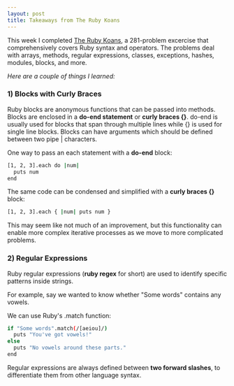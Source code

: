 ```yaml
---
layout: post
title: Takeaways from The Ruby Koans
---
```


This week I completed [The Ruby Koans](http://rubykoans.com/), a 281-problem excercise that comprehensively covers Ruby syntax and operators. The problems deal with arrays, methods, regular expressions, classes, exceptions, hashes, modules, blocks, and more. 

*Here are a couple of things I learned:*

### **1) Blocks with Curly Braces** 
Ruby blocks are anonymous functions that can be passed into methods. Blocks are enclosed in a **do-end statement** or **curly braces {}**. do-end is usually used for blocks that span through multiple lines while {} is used for single line blocks. Blocks can have arguments which should be defined between two pipe | characters.

One way to pass an each statement with a **do-end** block:

```sh
[1, 2, 3].each do |num|
  puts num
end
```
The same code can be condensed and simplified with a **curly braces {}** block:
```sh
[1, 2, 3].each { |num| puts num }
```
This may seem like not much of an improvement, but this functionality can enable more complex iterative processes as we move to more complicated problems.

### **2) Regular Expressions** 
Ruby regular expressions (**ruby regex** for short) are used to identify specific patterns inside strings. 

For example, say we wanted to know whether "Some words" contains any vowels. 

We can use Ruby's .match function:
```sh
if "Some words".match(/[aeiou]/)
  puts "You've got vowels!"
else
  puts "No vowels around these parts."
end
```
Regular expressions are always defined between **two forward slashes**, to differentiate them from other language syntax.

